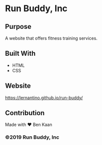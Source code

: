 # Run Buddy, Inc

## Purpose
A website that offers fitness training services.

## Built With

* HTML
* CSS

## Website
https://lernantino.github.io/run-buddy/

## Contribution
Made with ❤️ Ben Kaan

### ©️2019 Run Buddy, Inc
